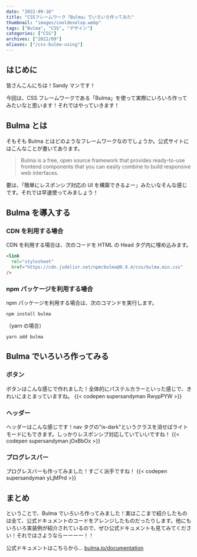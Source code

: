 ```yaml
---
date: "2022-09-16"
title: "CSSフレームワーク「Bulma」でいろいろ作ってみた"
thumbnail: "images/cooldevelop.webp"
tags: ["Bulma", "CSS", "デザイン"]
categories: ["CSS"]
archives: ["2022/09"]
aliases: ["/css-bulma-using"]
---
```


## はじめに

皆さんこんにちは！Sandy マンです！

今回は、CSS フレームワークである「Bulma」を使って実際にいろいろ作ってみたいなと思います！それではやっていきます！

## Bulma とは

そもそも Bulma とはどのようなフレームワークなのでしょうか。公式サイトにはこんなことが書いてあります。

> Bulma is a free, open source framework that provides ready-to-use frontend components that you can easily combine to build responsive web interfaces.

要は、「簡単にレスポンシブ対応の UI を構築できるよー」みたいなそんな感じです。それでは早速使ってみましょう！

## Bulma を導入する

### CDN を利用する場合

CDN を利用する場合は、次のコードを HTML の Head タグ内に埋め込みます。

```html
<link
  rel="stylesheet"
  href="https://cdn.jsdelivr.net/npm/bulma@0.9.4/css/bulma.min.css"
/>
```

### npm パッケージを利用する場合

npm パッケージを利用する場合は、次のコマンドを実行します。

```
npm install bulma
```

（yarn の場合）

```
yarn add bulma
```

## Bulma でいろいろ作ってみる

### ボタン

ボタンはこんな感じで作れました！全体的にパステルカラーといった感じで、きれいにまとまっていますね。
{{< codepen supersandyman RwypPYW >}}

### ヘッダー

ヘッダーはこんな感じです！nav タグの"is-dark"というクラスを消せばライトモードにもできます。しっかりレスポンシブ対応していていいですね！
{{< codepen supersandyman jOxBbOx >}}

### プログレスバー

プログレスバーも作ってみました！すごく派手ですね！
{{< codepen supersandyman yLjMPrd >}}

## まとめ

ということで、Bulma でいろいろ作ってみました！実はここまで紹介したものは全て、公式ドキュメントのコードをアレンジしたものだったりします。他にもいろいろ実装例が紹介されているので、ぜひ公式ドキュメントも見てみてください！それではさようならーーーー！！

公式ドキュメントはこちらから...
[bulma.io/documentation](https://bulma.io/documentation)
